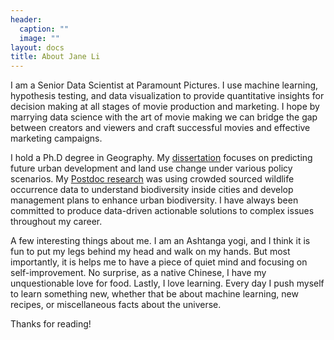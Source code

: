 ```yaml
---
header:
  caption: ""
  image: ""
layout: docs
title: About Jane Li
---
```


I am a Senior Data Scientist at Paramount Pictures. I use machine learning, hypothesis testing, and data visualization to provide quantitative insights for decision making at all stages of movie production and marketing. I hope by marrying data science with the art of movie making we can bridge the gap between creators and viewers and craft successful movies and effective marketing campaigns.   

I hold a Ph.D degree in Geography. My [dissertation](https://www.sciencedirect.com/science/article/pii/S0143622818304211) focuses on predicting future urban development and land use change under various policy scenarios. My [Postdoc research](https://www.frontiersin.org/articles/10.3389/fevo.2019.00277/full) was using crowded sourced wildlife occurrence data to understand biodiversity inside cities and develop management plans to enhance urban biodiversity. I have always been committed to produce data-driven actionable solutions to complex issues throughout my career.

A few interesting things about me. I am an Ashtanga yogi, and I think it is fun to put my legs behind my head and walk on my hands. But most importantly, it is helps me to have a piece of quiet mind and focusing on self-improvement. No surprise, as a native Chinese, I have my unquestionable love for food. Lastly, I love learning. Every day I push myself to learn something new, whether that be about machine learning, new recipes, or miscellaneous facts about the universe.

Thanks for reading!
